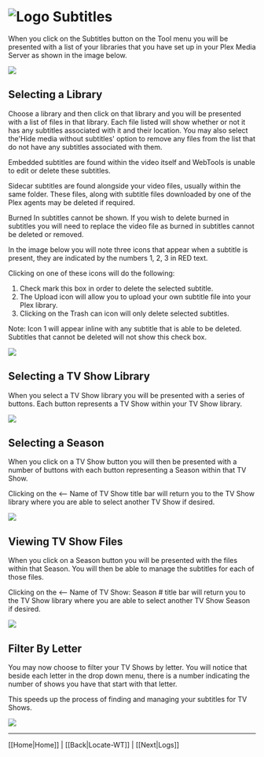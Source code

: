 # ![Logo](https://github.com/ukdtom/WebTools.bundle/blob/master/Wiki/WebTools/Logos/WebTools-48x48.png) Subtitles

When you click on the Subtitles button on the Tool menu you will be presented with a list of your libraries that you have set up in your Plex Media Server as shown in the image below.

![](https://github.com/ukdtom/WebTools.bundle/blob/master/Wiki/WebTools/Subs/MS-image01.png)

## Selecting a Library

Choose a library and then click on that library and you will be presented with a list of files in that library. Each file listed will show whether or not it has any subtitles associated with it and their location. You may also select the'Hide media without subtitles' option to remove any files from the list that do not have any subtitles associated with them. 

Embedded subtitles are found within the video itself and WebTools is unable to edit or delete these subtitles.

Sidecar subtitles are found alongside your video files, usually within the same folder. These files, along with subtitle files downloaded by one of the Plex agents may be deleted if required.

Burned In subtitles cannot be shown. If you wish to delete burned in subtitles you will need to replace the video file as burned in subtitles cannot be deleted or removed.

In the image below you will note three icons that appear when a subtitle is present, they are indicated by the numbers 1, 2, 3 in RED text.

Clicking on one of these icons will do the following:
1. Check mark this box in order to delete the selected subtitle.
2. The Upload icon will allow you to upload your own subtitle file into your Plex library.
3. Clicking on the Trash can icon will only delete selected subtitles.

Note: Icon 1 will appear inline with any subtitle that is able to be deleted. Subtitles that cannot be deleted will not show this check box.

![](https://github.com/ukdtom/WebTools.bundle/blob/master/Wiki/WebTools/Subs/MS-image02.png)

## Selecting a TV Show Library

When you select a TV Show library you will be presented with a series of buttons. Each button represents a TV Show within your TV Show library.

![](https://github.com/ukdtom/WebTools.bundle/blob/master/Wiki/WebTools/Subs/MS-image03.png)

## Selecting a Season

When you click on a TV Show button you will then be presented with a number of buttons with each button representing a Season within that TV Show.

Clicking on the <-- Name of TV Show title bar will return you to the TV Show library where you are able to select another TV Show if desired.

![](https://github.com/ukdtom/WebTools.bundle/blob/master/Wiki/WebTools/Subs/MS-image04.png)

## Viewing TV Show Files

When you click on a Season button you will be presented with the files within that Season. You will then be able to manage the subtitles for each of those files.

Clicking on the <-- Name of TV Show: Season # title bar will return you to the TV Show library where you are able to select another TV Show Season if desired.

![](https://github.com/ukdtom/WebTools.bundle/blob/master/Wiki/WebTools/Subs/MS-image05.png)

## Filter By Letter

You may now choose to filter your TV Shows by letter. You will notice that beside each letter in the drop down menu, there is a number indicating the number of shows you have that start with that letter.

This speeds up the process of finding and managing your subtitles for TV Shows.

![](https://github.com/ukdtom/WebTools.bundle/blob/master/Wiki/WebTools/Subs/MS-image06.png)

***

[[Home|Home]] | [[Back|Locate-WT]] | [[Next|Logs]]